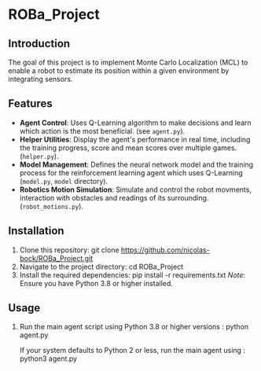 # ROBa_Project

## Introduction

The goal of this project is to implement Monte Carlo Localization (MCL) to enable a robot to estimate its position within a given environment by integrating sensors.

## Features

- **Agent Control**: Uses Q-Learning algorithm to make decisions and learn which action is the most beneficial. (see `agent.py`).
- **Helper Utilities**: Display the agent's performance in real time, including the training progress, score and mean scores over multiple games. (`helper.py`).
- **Model Management**: Defines the neural network model and the training process for the reinforcement learning agent which uses Q-Learning (`model.py`, `model` directory).
- **Robotics Motion Simulation**: Simulate and control the robot movments, interaction with obstacles and readings of its surrounding. (`robot_motions.py`).

## Installation

1. Clone this repository:
    git clone https://github.com/nicolas-bock/ROBa_Project.git
2. Navigate to the project directory:
    cd ROBa_Project
3. Install the required dependencies:
    pip install -r requirements.txt
   *Note*: Ensure you have Python 3.8 or higher installed.

## Usage

1. Run the main agent script using Python 3.8 or higher versions :
    python agent.py

   If your system defaults to Python 2 or less, run the main agent using :
    python3 agent.py

